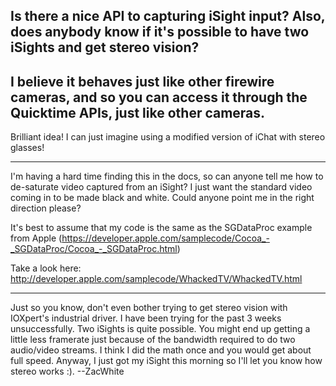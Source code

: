 Is there a nice API to capturing iSight input?  Also, does anybody know if it's possible to have two iSights and get stereo vision?
----
I believe it behaves just like other firewire cameras, and so you can access it through the Quicktime APIs, just like other cameras.
----
Brilliant idea! I can just imagine using a modified version of iChat with stereo glasses!

----

I'm having a hard time finding this in the docs, so can anyone tell me how to de-saturate video captured from an iSight? I just want the standard video coming in to be made black and white. Could anyone point me in the right direction please?

It's best to assume that my code is the same as the SGDataProc example from Apple (https://developer.apple.com/samplecode/Cocoa_-_SGDataProc/Cocoa_-_SGDataProc.html)

Take a look here: http://developer.apple.com/samplecode/WhackedTV/WhackedTV.html

----
Just so you know, don't even bother trying to get stereo vision with IOXpert's industrial driver. I have been trying for the past 3 weeks unsuccessfully. Two iSights is quite possible. You might end up getting a little less framerate just because of the bandwidth required to do two audio/video streams. I think I did the math once and you would get about full speed. Anyway, I just got my iSight this morning so I'll let you know how stereo works :). --ZacWhite
